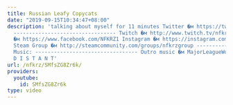 ```yaml
---
title: Russian Leafy Copycats
date: "2019-09-15T10:34:47+08:00"
description: 'talking about myself for 11 minutes Twitter �м https://twitter.com/NFKRZAlt
  --------------------------------- Twitch �м http://www.twitch.tv/nfkrz Facebook
  �м https://www.facebook.com/NFKRZ1 Instagram �м https://instagram.com/roman_nfkrz/
  Steam Group �м http://steamcommunity.com/groups/nfkrzgroup ---------------------------------
  Music: --------------------------------- Outro music �м MajorLeagueWobs/Holder -
  D I S T A N T'
url: /nfkrz/SMfsZG8Zr6k/
providers:
  youtube:
    id: SMfsZG8Zr6k
type: video
---
```

